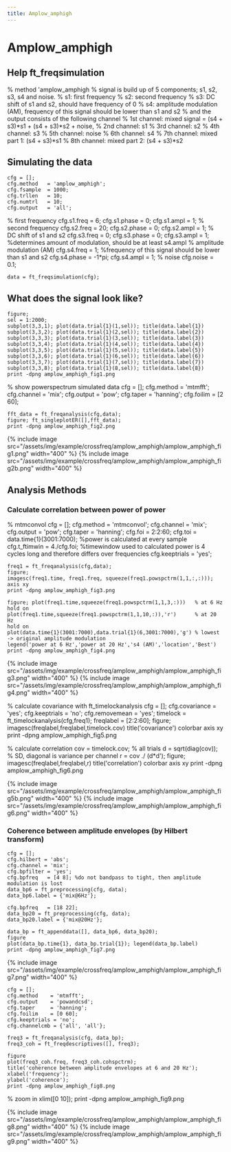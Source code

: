 ```yaml
---
title: Amplow_amphigh
---
```


# Amplow_amphigh

## Help ft_freqsimulation

  
  % method 'amplow_amphigh
  %   signal is build up of 5 components; s1, s2, s3, s4 and noise.
  %     s1: first frequency
  %     s2: second frequency
  %     s3: DC shift of s1 and s2, should have frequency of 0
  %     s4: amplitude modulation (AM), frequency of this signal should be lower than s1 and s2
  % and the output consists of the following channel
  %     1st channel: mixed signal = (s4 + s3)*s1 + (s4 + s3)*s2 + noise,
  %     2nd channel: s1
  %     3rd channel: s2
  %     4th channel: s3
  %     5th channel: noise
  %     6th channel: s4
  %     7th channel: mixed part 1: (s4 + s3)*s1
  %     8th channel: mixed part 2: (s4 + s3)*s2

## Simulating the data

  
    cfg = [];
    cfg.method   = 'amplow_amphigh';
    cfg.fsample  = 1000;
    cfg.trllen   = 10;
    cfg.numtrl   = 10;
    cfg.output   = 'all';
  % first frequency
    cfg.s1.freq  = 6;
    cfg.s1.phase = 0;
    cfg.s1.ampl  = 1;
  % second frequency
    cfg.s2.freq  = 20;
    cfg.s2.phase = 0;
    cfg.s2.ampl  = 1;
  % DC shift of s1 and s2
    cfg.s3.freq  = 0;
    cfg.s3.phase = 0;
    cfg.s3.ampl  = 1; %determines amount of modulation, should be at least s4.ampl
  % amplitude modulation (AM)
    cfg.s4.freq  = 1; %frequency of this signal should be lower than s1 and s2
    cfg.s4.phase = -1*pi;
    cfg.s4.ampl  = 1;
  % noise
    cfg.noise    = 0.1;
  
    data = ft_freqsimulation(cfg);

## What does the signal look like?

  
    figure;
    sel = 1:2000;
    subplot(3,3,1); plot(data.trial{1}(1,sel)); title(data.label{1})
    subplot(3,3,2); plot(data.trial{1}(2,sel)); title(data.label{2})
    subplot(3,3,3); plot(data.trial{1}(3,sel)); title(data.label{3})
    subplot(3,3,4); plot(data.trial{1}(4,sel)); title(data.label{4})
    subplot(3,3,5); plot(data.trial{1}(5,sel)); title(data.label{5})
    subplot(3,3,6); plot(data.trial{1}(6,sel)); title(data.label{6})
    subplot(3,3,7); plot(data.trial{1}(7,sel)); title(data.label{7})
    subplot(3,3,8); plot(data.trial{1}(8,sel)); title(data.label{8})
    print -dpng amplow_amphigh_fig1.png
  
  % show powerspectrum simulated data
    cfg = [];
    cfg.method    = 'mtmfft';
    cfg.channel   = 'mix';
    cfg.output    = 'pow';
    cfg.taper     = 'hanning';
    cfg.foilim    = [2 60];
  
    fft_data = ft_freqanalysis(cfg,data);
    figure; ft_singleplotER([],fft_data);
    print -dpng amplow_amphigh_fig2.png

{% include image src="/assets/img/example/crossfreq/amplow_amphigh/amplow_amphigh_fig1.png" width="400" %}
{% include image src="/assets/img/example/crossfreq/amplow_amphigh/amplow_amphigh_fig2b.png" width="400" %}

## Analysis Methods

### Calculate correlation between power of power

  
  % mtmconvol
    cfg = [];
    cfg.method    = 'mtmconvol';
    cfg.channel   = 'mix';
    cfg.output    = 'pow';
    cfg.taper     = 'hanning';
    cfg.foi       = 2:2:60;
    cfg.toi       = data.time{1}(3001:7000); %power is calculated at every sample
    cfg.t_ftimwin = 4./cfg.foi; %timewindow used to calculated power is 4 cycles long and therefore differs over frequencies
    cfg.keeptrials = 'yes';
  
    freq1 = ft_freqanalysis(cfg,data);
    figure; 
    imagesc(freq1.time, freq1.freq, squeeze(freq1.powspctrm(1,1,:,:))); axis xy
    print -dpng amplow_amphigh_fig3.png
  
    figure; plot(freq1.time,squeeze(freq1.powspctrm(1,1,3,:)))   % at 6 Hz
    hold on
    plot(freq1.time,squeeze(freq1.powspctrm(1,1,10,:)),'r')      % at 20 Hz
    hold on
    plot(data.time{1}(3001:7000),data.trial{1}(6,3001:7000),'g') % lowest -> original amplitude modulation
    legend('power at 6 Hz','power at 20 Hz','s4 (AM)','location','Best')
    print -dpng amplow_amphigh_fig4.png
  

{% include image src="/assets/img/example/crossfreq/amplow_amphigh/amplow_amphigh_fig3.png" width="400" %}
{% include image src="/assets/img/example/crossfreq/amplow_amphigh/amplow_amphigh_fig4.png" width="400" %}

  
  % calculate covariance with ft_timelockanalysis
    cfg = [];
    cfg.covariance         = 'yes';
    cfg.keeptrials         = 'no';
    cfg.removemean         = 'yes';
    timelock = ft_timelockanalysis(cfg,freq1);
    freqlabel = [2:2:60];
    figure; imagesc(freqlabel,freqlabel,timelock.cov)
    title('covariance')
    colorbar
    axis xy
    print -dpng amplow_amphigh_fig5.png
  
  % calculate correlation
    cov = timelock.cov; % all trials
    d = sqrt(diag(cov)); % SD, diagonal is variance per channel
    r = cov ./ (d*d');
    figure; imagesc(freqlabel,freqlabel,r)
    title('correlation')
    colorbar
    axis xy
    print -dpng amplow_amphigh_fig6.png
  

{% include image src="/assets/img/example/crossfreq/amplow_amphigh/amplow_amphigh_fig5b.png" width="400" %}
{% include image src="/assets/img/example/crossfreq/amplow_amphigh/amplow_amphigh_fig6.png" width="400" %}

### Coherence between amplitude envelopes (by Hilbert transform) 

  
    cfg = [];
    cfg.hilbert = 'abs';
    cfg.channel = 'mix';
    cfg.bpfilter = 'yes';
    cfg.bpfreq   = [4 8]; %do not bandpass to tight, then amplitude modulation is lost
    data_bp6 = ft_preprocessing(cfg, data);
    data_bp6.label = {'mix@6Hz'};
  
    cfg.bpfreq   = [18 22];
    data_bp20 = ft_preprocessing(cfg, data);
    data_bp20.label = {'mix@20Hz'};
  
    data_bp = ft_appenddata([], data_bp6, data_bp20);
    figure
    plot(data_bp.time{1}, data_bp.trial{1}); legend(data_bp.label)
    print -dpng amplow_amphigh_fig7.png

{% include image src="/assets/img/example/crossfreq/amplow_amphigh/amplow_amphigh_fig7.png" width="400" %}

  
    cfg = [];
    cfg.method    = 'mtmfft';
    cfg.output    = 'powandcsd';
    cfg.taper     = 'hanning';
    cfg.foilim    = [0 60];
    cfg.keeptrials = 'no';
    cfg.channelcmb = {'all', 'all'};
  
    freq3 = ft_freqanalysis(cfg, data_bp);
    freq3_coh = ft_freqdescriptives([], freq3);
  
    figure
    plot(freq3_coh.freq, freq3_coh.cohspctrm);
    title('coherence between amplitude envelopes at 6 and 20 Hz');
    xlabel('frequency');
    ylabel('coherence');
    print -dpng amplow_amphigh_fig8.png
  
  % zoom in
    xlim([0 10]);
    print -dpng amplow_amphigh_fig9.png

{% include image src="/assets/img/example/crossfreq/amplow_amphigh/amplow_amphigh_fig8.png" width="400" %}
{% include image src="/assets/img/example/crossfreq/amplow_amphigh/amplow_amphigh_fig9.png" width="400" %}

